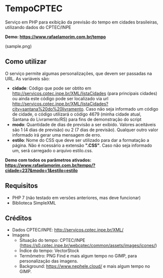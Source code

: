 # TempoCPTEC
Serviço em PHP para exibição da previsão do tempo em cidades brasileiras, utilizando dados do CPTEC/INPE

**Demo: https://www.rafaelamorim.com.br/tempo**

(sample.png)


## Como utilizar

O serviço permite algumas personalizações, que devem ser passadas na URL. As variáveis são:
* **cidade**:  Código que pode ser obtito em http://servicos.cptec.inpe.br/XML/listaCidades  (para principais cidades) ou ainda este código pode ser localizado via url  http://servicos.cptec.inpe.br/XML/listaCidades?city=santana%20do%20livramento. Caso não seja informado um código de cidade, o código utilizará o código 4679 (minha cidade atual, Santana do Livramento/RS) para fins de demonstração do script
* **modo**: Quantidade de dias de previsão a ser exibido. Valores aceitáveis são  1 (4 dias de previsão) ou 2 (7 dias de previsão). Qualquer outro valor informado irá gerar uma mensagem de erro.
* **estilo**: Nome do CSS que deve ser utilizado para dar a formatação a página. Não é ncessário a extensão **".CSS"**. Caso não seja informado um, será carregado o arquivo estilo.css.

**Demo com todos os parâmetros ativados: https://www.rafaelamorim.com.br/tempo/?cidade=237&modo=1&estilo=estilo**

## Requisitos

* PHP 7 (não testado em versões anteriores, mas deve funcionar)
* Biblioteca SimpleXML

## Créditos

* Dados CPTEC/INPE: http://servicos.cptec.inpe.br/XML/
* Imagens 
  - Situação do tempo: CPTEC/INPE (https://s0.cptec.inpe.br/webcptec/common/assets/images/icones/)
  - Índice do tempo: VectorStock
  - Termômetro: PNG Find e mais algum tempo no GIMP, para personalização das imagens.
  - Background: https://www.nephele.cloud/ e mais algum tempo no GIMP.
